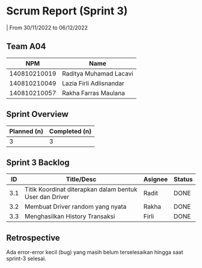 # Scrum Report (Sprint 3)
| From 30/11/2022 to 06/12/2022

## Team A04
| NPM           | Name                    |
| ------------- |-------------------------|
| 140810210019  | Raditya Muhamad Lacavi  |
| 140810210049  | Lazia Firli Adlisnandar |
| 140810210057  | Rakha Farras Maulana    |

## Sprint Overview
| Planned (n)   | Completed (n) |
| ------------- |-------------- |
| 3             | 3             |

## Sprint 3 Backlog

| ID  | Title/Desc | Asignee | Status |
| --- | ---------- | ------- | ------ |
| 3.1 | Titik Koordinat diterapkan dalam bentuk User dan Driver | Radit | DONE |
| 3.2 | Membuat Driver random yang nyata | Rakha | DONE |
| 3.3 | Menghasilkan History Transaksi | Firli | DONE |

## Retrospective 

Ada error-error kecil (bug) yang masih belum terselesaikan hingga saat sprint-3 selesai.

